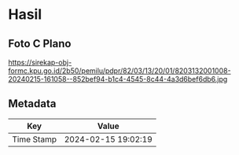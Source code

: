 # Hasil

## Foto C Plano

https://sirekap-obj-formc.kpu.go.id/2b50/pemilu/pdpr/82/03/13/20/01/8203132001008-20240215-161058--852bef94-b1c4-4545-8c44-4a3d6bef6db6.jpg


## Metadata

| Key        | Value               |
| ---------- | ------------------- |
| Time Stamp | 2024-02-15 19:02:19 |



